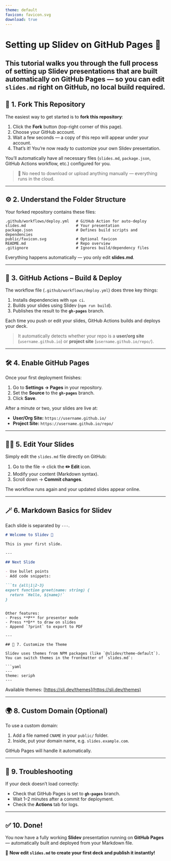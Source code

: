 ```yaml
---
theme: default
favicon: favicon.svg
download: true
---
```


# Setting up Slidev on GitHub Pages 🧭

This tutorial walks you through the full process of setting up **Slidev** presentations that are **built automatically on GitHub Pages** — so you can edit `slides.md` right on GitHub, no local build required.
---

## 🍴 1. Fork This Repository

The easiest way to get started is to **fork this repository**:

1. Click the **Fork** button (top-right corner of this page).
2. Choose your GitHub account.
3. Wait a few seconds — a copy of this repo will appear under your account.
4. That’s it! You’re now ready to customize your own Slidev presentation.

You’ll automatically have all necessary files (`slides.md`, `package.json`, GitHub Actions workflow, etc.) configured for you.

> 🧩 No need to download or upload anything manually — everything runs in the cloud.

---

## ⚙️ 2. Understand the Folder Structure

Your forked repository contains these files:

```
.github/workflows/deploy.yml   # GitHub Action for auto-deploy
slides.md                      # Your presentation
package.json                   # Defines build scripts and dependencies
public/favicon.svg             # Optional favicon
README.md                      # Repo overview
.gitignore                     # Ignores build/dependency files
```

Everything happens automatically — you only edit **slides.md**.

---

## 🚀 3. GitHub Actions – Build & Deploy

The workflow file (`.github/workflows/deploy.yml`) does three key things:

1. Installs dependencies with `npm ci`.
2. Builds your slides using Slidev (`npm run build`).
3. Publishes the result to the **`gh-pages`** branch.

Each time you push or edit your slides, GitHub Actions builds and deploys your deck.

> It automatically detects whether your repo is a **user/org site** (`username.github.io`) or **project site** (`username.github.io/repo/`).

---

## 🛠️ 4. Enable GitHub Pages

Once your first deployment finishes:

1. Go to **Settings → Pages** in your repository.
2. Set the **Source** to the **`gh-pages`** branch.
3. Click **Save**.

After a minute or two, your slides are live at:
- **User/Org Site:** `https://username.github.io/`
- **Project Site:** `https://username.github.io/repo/`

---

## 🧑‍💻 5. Edit Your Slides

Simply edit the `slides.md` file directly on GitHub:

1. Go to the file → click the **✏️ Edit** icon.
2. Modify your content (Markdown syntax).
3. Scroll down → **Commit changes**.

The workflow runs again and your updated slides appear online.

---

## 🪄 6. Markdown Basics for Slidev

Each slide is separated by `---`.

```markdown
# Welcome to Slidev 👋

This is your first slide.

---

## Next Slide

- Use bullet points
- Add code snippets:

```ts {all|1|2-3}
export function greet(name: string) {
  return `Hello, ${name}!`
}
```
```

Other features:
- Press **P** for presenter mode
- Press **D** to draw on slides
- Append `?print` to export to PDF

---

## 🧱 7. Customize the Theme

Slidev uses themes from NPM packages (like `@slidev/theme-default`).
You can switch themes in the frontmatter of `slides.md`:

```yaml
---
theme: seriph
---
```

Available themes: [https://sli.dev/themes](https://sli.dev/themes)

---

## 🌍 8. Custom Domain (Optional)

To use a custom domain:
1. Add a file named `CNAME` in your `public/` folder.
2. Inside, put your domain name, e.g. `slides.example.com`.

GitHub Pages will handle it automatically.

---

## 🧪 9. Troubleshooting

If your deck doesn’t load correctly:
- Check that GitHub Pages is set to **`gh-pages`** branch.
- Wait 1–2 minutes after a commit for deployment.
- Check the **Actions** tab for logs.

---

## ✅ 10. Done!

You now have a fully working **Slidev** presentation running on **GitHub Pages** — automatically built and deployed from your Markdown file.

🎉 **Now edit `slides.md` to create your first deck and publish it instantly!**
